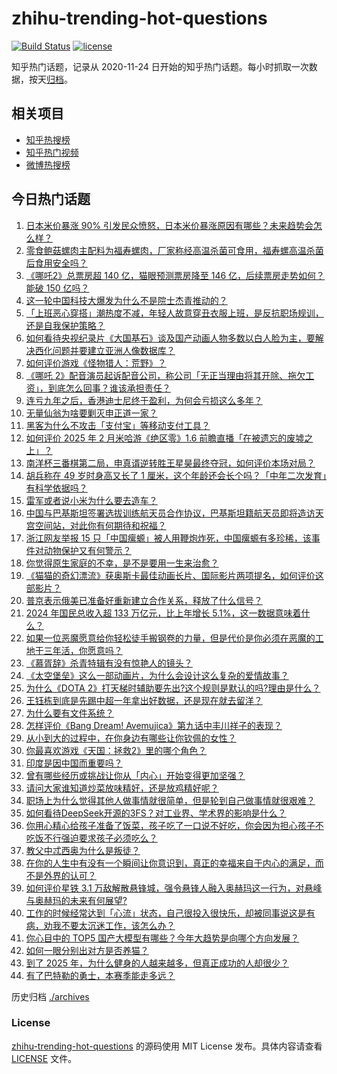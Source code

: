 # zhihu-trending-hot-questions

[![Build Status](https://github.com/justjavac/zhihu-trending-hot-questions/workflows/ci/badge.svg?branch=master)](https://github.com/justjavac/zhihu-trending-hot-questions/actions)
[![license](https://img.shields.io/github/license/justjavac/zhihu-trending-hot-questions)](https://github.com/justjavac/zhihu-trending-hot-questions/blob/master/LICENSE)

知乎热门话题，记录从 2020-11-24
日开始的知乎热门话题。每小时抓取一次数据，按天[归档](./archives)。

## 相关项目

- [知乎热搜榜](https://github.com/justjavac/zhihu-trending-top-search)
- [知乎热门视频](https://github.com/justjavac/zhihu-trending-hot-video)
- [微博热搜榜](https://github.com/justjavac/weibo-trending-hot-search)

## 今日热门话题

<!-- BEGIN -->
<!-- 最后更新时间 Sat Mar 01 2025 03:17:23 GMT+0800 (China Standard Time) -->

1. [日本米价暴涨 90% 引发民众愤怒，日本米价暴涨原因有哪些？未来趋势会怎么样？](https://www.zhihu.com/question/13515885404)
1. [零食鲍菇螺肉主配料为福寿螺肉，厂家称经高温杀菌可食用，福寿螺高温杀菌后食用安全吗？](https://www.zhihu.com/question/13608001770)
1. [《哪吒2》总票房超 140 亿，猫眼预测票房降至 146 亿，后续票房走势如何？能破 150 亿吗？](https://www.zhihu.com/question/13563800324)
1. [这一轮中国科技大爆发为什么不是院士杰青推动的？](https://www.zhihu.com/question/11162689016)
1. [「上班恶心穿搭」潮热度不减，年轻人故意穿丑衣服上班，是反抗职场规训，还是自我保护策略？](https://www.zhihu.com/question/13608593577)
1. [如何看待央视纪录片《大国基石》谈及国产动画人物多数以白人脸为主，要解决西化问题并要建立亚洲人像数据库？](https://www.zhihu.com/question/13615402158)
1. [如何评价游戏《怪物猎人：荒野》？](https://www.zhihu.com/question/13433077348)
1. [《哪吒 2》配音演员起诉配音公司，称公司「无正当理由将其开除、拖欠工资」，到底怎么回事？谁该承担责任？](https://www.zhihu.com/question/13560233878)
1. [连亏九年之后，香港迪士尼终于盈利，为何会亏损这么多年？](https://www.zhihu.com/question/13406158720)
1. [无量仙翁为啥要剿灭申正道一家？](https://www.zhihu.com/question/12029478727)
1. [黑客为什么不攻击「支付宝」等移动支付工具？](https://www.zhihu.com/question/5299826622)
1. [如何评价 2025 年 2 月米哈游《绝区零》1.6 前瞻直播「在被遗忘的废墟之上」？](https://www.zhihu.com/question/13613759041)
1. [南洋杯三番棋第二局，申真谞逆转胜王星昊最终夺冠，如何评价本场对局？](https://www.zhihu.com/question/13632158454)
1. [胡兵称在 49 岁时身高又长了 1 厘米，这个年龄还会长个吗？「中年二次发育」有科学依据吗？](https://www.zhihu.com/question/13548927866)
1. [雷军或者说小米为什么要去造车？](https://www.zhihu.com/question/639051953)
1. [中国与巴基斯坦签署选拔训练航天员合作协议，巴基斯坦籍航天员即将造访天宫空间站，对此你有何期待和祝福？](https://www.zhihu.com/question/13667914713)
1. [浙江网友举报 15 只「中国瘰螈」被人用鞭炮炸死，中国瘰螈有多珍稀，该事件对动物保护又有何警示？](https://www.zhihu.com/question/13574170798)
1. [你觉得原生家庭的不幸，是不是要用一生来治愈？](https://www.zhihu.com/question/12546964569)
1. [《猫猫的奇幻漂流》获奥斯卡最佳动画长片、国际影片两项提名，如何评价这部影片？](https://www.zhihu.com/question/1625285009)
1. [普京表示俄美已准备好重新建立合作关系，释放了什么信号？](https://www.zhihu.com/question/13574287060)
1. [2024 年国民总收入超 133 万亿元，比上年增长 5.1%，这一数据意味着什么？](https://www.zhihu.com/question/13620068165)
1. [如果一位恶魔愿意给你轻松徒手搬钢卷的力量，但是代价是你必须在恶魔的工地干三年活，你愿意吗？](https://www.zhihu.com/question/13428105644)
1. [《慕胥辞》杀青特辑有没有惊艳人的镜头？](https://www.zhihu.com/question/11195537009)
1. [《太空堡垒》这么一部动画片，为什么会设计这么复杂的爱情故事？](https://www.zhihu.com/question/13477480325)
1. [为什么《DOTA 2》打天梯时辅助要先出?这个规则是默认的吗?理由是什么？](https://www.zhihu.com/question/12912794886)
1. [王钰栋到底是先踢中超一年拿出好数据，还是现在就去留洋？](https://www.zhihu.com/question/13509736039)
1. [为什么要有文件系统？](https://www.zhihu.com/question/561972157)
1. [怎样评价《Bang Dream! Avemujica》第九话中丰川祥子的表现？](https://www.zhihu.com/question/13586698133)
1. [从小到大的过程中，在你身边有哪些让你钦佩的女性？](https://www.zhihu.com/question/13127999111)
1. [你最喜欢游戏《天国：拯救2》里的哪个角色？](https://www.zhihu.com/question/11234878278)
1. [印度是因中国而重要吗？](https://www.zhihu.com/question/13440574721)
1. [曾有哪些经历或挑战让你从「内心」开始变得更加坚强？](https://www.zhihu.com/question/13245583799)
1. [请问大家谁知道炒菜放味精好，还是放鸡精好呢？](https://www.zhihu.com/question/12614126080)
1. [职场上为什么觉得其他人做事情就很简单，但是轮到自己做事情就很艰难？](https://www.zhihu.com/question/13504220097)
1. [如何看待DeepSeek开源的3FS？对工业界、学术界的影响是什么？](https://www.zhihu.com/question/13614300508)
1. [你用心精心给孩子准备了饭菜，孩子吃了一口说不好吃，你会因为担心孩子不吃饭不行强迫要求孩子必须吃么？](https://www.zhihu.com/question/12884359171)
1. [教父中忒西奥为什么是叛徒？](https://www.zhihu.com/question/339477907)
1. [在你的人生中有没有一个瞬间让你意识到，真正的幸福来自于内心的满足，而不是外界的认可？](https://www.zhihu.com/question/13245546031)
1. [如何评价星铁 3.1 万敌解散悬锋城，强令悬锋人融入奥赫玛这一行为，对悬峰与奥赫玛的未来有何展望?](https://www.zhihu.com/question/13556373357)
1. [工作的时候经常达到「心流」状态，自己很投入很快乐，却被同事说这是有病，劝我不要太沉迷工作，该怎么办？](https://www.zhihu.com/question/13613171251)
1. [你心目中的 TOP5 国产大模型有哪些？今年大趋势是向哪个方向发展？](https://www.zhihu.com/question/6986961047)
1. [如何一眼分别出对方是否养猫？](https://www.zhihu.com/question/639027823)
1. [到了 2025 年，为什么健身的人越来越多，但真正成功的人却很少？](https://www.zhihu.com/question/12992574019)
1. [有了巴特勒的勇士，本赛季能走多远？](https://www.zhihu.com/question/13489552189)

<!-- END -->

历史归档 [./archives](./archives)

### License

[zhihu-trending-hot-questions](https://github.com/justjavac/zhihu-trending-hot-questions)
的源码使用 MIT License 发布。具体内容请查看 [LICENSE](./LICENSE) 文件。

